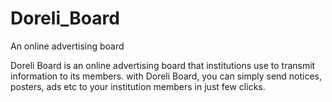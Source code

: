 # Doreli_Board
An online advertising board

Doreli Board is an online advertising board that institutions use to transmit information to its members. 
with Doreli Board, you can simply send notices, posters, ads etc to your institution members in just few clicks. 
